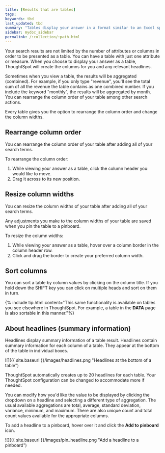```yaml
---
title: [Results that are tables]
tags:
keywords: tbd
last_updated: tbd
summary: "Tables display your answer in a format similar to an Excel spreadsheet."
sidebar: mydoc_sidebar
permalink: /:collection/:path.html
---
```

Your search results are not limited by the number of attributes or columns in order to be presented as a table. You can have a table with just one attribute or measure. When you choose to display your answer as a table, ThoughtSpot will create the columns for you and any relevant headlines.

Sometimes when you view a table, the results will be aggregated (combined). For example, if you only type "revenue", you'll see the total sum of all the revenue the table contains as one combined number. If you include the keyword "monthly", the results will be aggregated by month.
You can rearrange the column order of your table among other search actions.

Every table gives you the option to rearrange the column order and change the column widths.

## Rearrange column order

You can rearrange the column order of your table after adding all of your search terms.

To rearrange the column order:

1. While viewing your answer as a table, click the column header you would like to move.
2. Drag it across to its new position.

## Resize column widths

You can resize the column widths of your table after adding all of your search terms.

Any adjustments you make to the column widths of your table are saved when you pin the table to a pinboard.

To resize the column widths:

1. While viewing your answer as a table, hover over a column border in the column header row.
2. Click and drag the border to create your preferred column width.

## Sort columns

You can sort a table by column values by clicking on the column title. If you
hold down the SHIFT key you can click on multiple heads and sort on them in
turn.

{% include tip.html content="This same functionality is available on tables you see elsewhere in ThoughtSpot.
For example, a table in the **DATA** page is also sortable in this manner."%}

## About headlines (summary information)

Headlines display summary information of a table result. Headlines contain summary information for each column of a table. They appear at the bottom of the table in individual boxes.

 ![]({{ site.baseurl }}/images/headlines.png "Headlines at the bottom of a table")

ThoughtSpot automatically creates up to 20 headlines for each table. Your
ThoughtSpot configuration can be changed to accommodate more if needed.

You can modify how you'd like the value to be displayed by clicking the dropdown on a headline and selecting a different type of aggregation. The usual available aggregations are total, average, standard deviation, variance, minimum, and maximum. There are also unique count and total count values available for the appropriate columns.

To add a headline to a pinboard, hover over it and click the **Add to pinboard** icon.

 ![]({{ site.baseurl }}/images/pin_headline.png "Add a headline to a pinboard")
